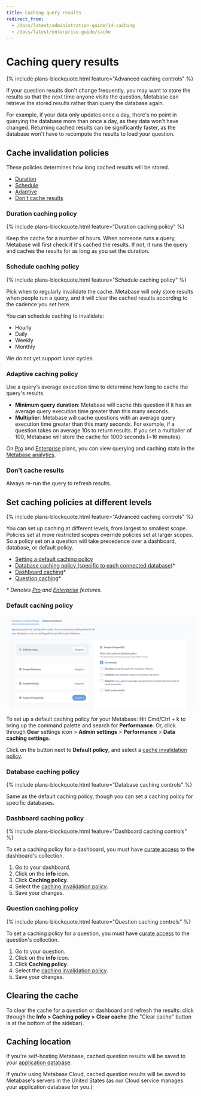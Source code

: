 ```yaml
---
title: Caching query results
redirect_from:
  - /docs/latest/administration-guide/14-caching
  - /docs/latest/enterprise-guide/cache
---
```


# Caching query results

{% include plans-blockquote.html feature="Advanced caching controls" %}

If your question results don't change frequently, you may want to store the results so that the next time anyone visits the question, Metabase can retrieve the stored results rather than query the database again.

For example, if your data only updates once a day, there's no point in querying the database more than once a day, as they data won't have changed. Returning cached results can be significantly faster, as the database won't have to recompute the results to load your question.

## Cache invalidation policies

These policies determines how long cached results will be stored.

- [Duration](#duration-caching-policy)
- [Schedule](#schedule-caching-policy)
- [Adaptive](#adaptive-caching-policy)
- [Don't cache results](#dont-cache-results)

### Duration caching policy

{% include plans-blockquote.html feature="Duration caching policy" %}

Keep the cache for a number of hours. When someone runs a query, Metabase will first check if it's cached the results. If not, it runs the query and caches the results for as long as you set the duration.

### Schedule caching policy

{% include plans-blockquote.html feature="Schedule caching policy" %}

Pick when to regularly invalidate the cache. Metabase will only store results when people run a query, and it will clear the cached results according to the cadence you set here.

You can schedule caching to invalidate:

- Hourly
- Daily
- Weekly
- Monthly

We do not yet support lunar cycles.

### Adaptive caching policy

Use a query’s average execution time to determine how long to cache the query's results.


- **Minimum query duration**: Metabase will cache this question if it has an average query execution time greater than this many seconds.
- **Multiplier**: Metabase will cache questions with an average query execution time greater than this many seconds. For example, if a question takes on average 10s to return results. If you set a multiplier of 100, Metabase will store the cache for 1000 seconds (~16 minutes).

On [Pro](https://www.metabase.com/product/pro) and [Enterprise](https://www.metabase.com/product/enterprise) plans, you can view querying and caching stats in the [Metabase analytics](../usage-and-performance-tools/usage-analytics.md).

### Don’t cache results

Always re-run the query to refresh results.

## Set caching policies at different levels

{% include plans-blockquote.html feature="Advanced caching controls" %}

You can set up caching at different levels, from largest to smallest scope. Policies set at more restricted scopes override policies set at larger scopes. So a policy set on a question will take precedence over a dashboard, database, or default policy.

- [Setting a default caching policy](#default-caching-policy)
- [Database caching policy (specific to each connected database)](#database-caching-policy)*
- [Dashboard caching](#dashboard-caching)*
- [Question caching](#question-caching)*

_* Denotes [Pro](https://www.metabase.com/product/pro) and [Enterprise](https://www.metabase.com/product/enterprise) features._

### Default caching policy

![Data caching settings in the Admin settings under the Performance tab](./images/data-caching-settings.png)

To set up a default caching policy for your Metabase: Hit Cmd/Ctrl + k to bring up the command palette and search for **Performance**. Or, click through **Gear** settings icon > **Admin settings** > **Performance** > **Data caching settings**.

Click on the button next to **Default policy**, and select a [cache invalidation policy](#cache-invalidation-policies).

### Database caching policy

{% include plans-blockquote.html feature="Database caching controls" %}

Same as the default caching policy, though you can set a caching policy for specific databases.

### Dashboard caching policy

{% include plans-blockquote.html feature="Dashboard caching controls" %}

To set a caching policy for a dashboard, you must have [curate access](../permissions/collections.md#curate-access) to the dashboard's collection.

1. Go to your dashboard.
2. Click on the **info** icon.
3. Click **Caching policy**.
4. Select the [caching invalidation policy](#cache-invalidation-policies).
5. Save your changes.

### Question caching policy

{% include plans-blockquote.html feature="Question caching controls" %}

To set a caching policy for a question, you must have [curate access](../permissions/collections.md#curate-access) to the question's collection.

1. Go to your question.
2. Click on the **info** icon.
3. Click **Caching policy**.
4. Select the [caching invalidation policy](#cache-invalidation-policies).
5. Save your changes.

## Clearing the cache

To clear the cache for a question or dashboard and refresh the results: click through the **Info > Caching policy > Clear cache** (the "Clear cache" button is at the bottom of the sidebar).

## Caching location

If you're self-hosting Metabase, cached question results will be saved to your [application database](../installation-and-operation/configuring-application-database.md).

If you're using Metabase Cloud, cached question results will be saved to Metabase's servers in the United States (as our Cloud service manages your application database for you.)
